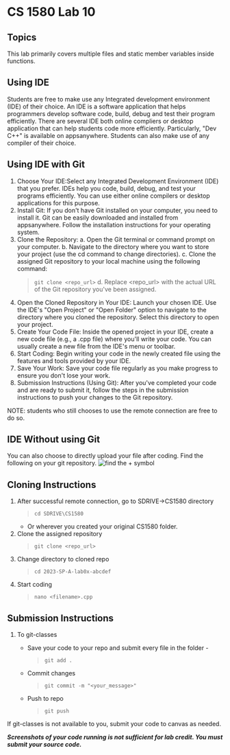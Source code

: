 # CS 1580 Lab 10
## Topics
This lab primarily covers multiple files and static member variables inside functions.


## Using IDE
Students are free to make use any Integrated development environment (IDE) of their choice. An IDE is a software application that helps programmers develop software code, build, debug and test their program efficiently.
There are several IDE both online compliers or desktop application that can help students code more efficiently. Particularly,  "Dev C++" is available on appsanywhere. Students can also make use of any compiler of their choice. 

## Using IDE with Git
1. Choose Your IDE:Select any Integrated Development Environment (IDE) that you prefer. IDEs help you code, build, debug, and test your programs efficiently. You can use either online compilers or desktop applications for this purpose.
2. Install Git: If you don't have Git installed on your computer, you need to install it. Git can be easily downloaded and installed from appsanywhere. Follow the installation instructions for your operating system.
3. Clone the Repository:
a. Open the Git terminal or command prompt on your computer.
b. Navigate to the directory where you want to store your project (use the cd command to change directories).
c. Clone the assigned Git repository to your local machine using the following command:
   > ``git clone <repo_url>``
d. Replace <repo_url> with the actual URL of the Git repository you've been assigned.
4. Open the Cloned Repository in Your IDE: Launch your chosen IDE. Use the IDE's "Open Project" or "Open Folder" option to navigate to the directory where you cloned the repository. Select this directory to open your project.
5. Create Your Code File: Inside the opened project in your IDE, create a new code file (e.g., a .cpp file) where you'll write your code. You can usually create a new file from the IDE's menu or toolbar.
6. Start Coding: Begin writing your code in the newly created file using the features and tools provided by your IDE.
7. Save Your Work: Save your code file regularly as you make progress to ensure you don't lose your work.
8. Submission Instructions (Using Git): After you've completed your code and are ready to submit it, follow the steps in the submission instructions to push your changes to the Git repository.


NOTE: students who still chooses to use the remote connection are free to do so.

## IDE Without using Git
You can also choose to directly upload your file after coding. Find the following on your git repository.
![find the + symbol](git_file_upload.png)


## Cloning Instructions

1. After successful remote connection, go to SDRIVE->CS1580 directory
   > ``cd SDRIVE\CS1580``
   * Or wherever you created your original CS1580 folder.
2. Clone the assigned repository 
   > ``git clone <repo_url>``
3. Change directory to cloned repo
   > ``cd 2023-SP-A-lab0x-abcdef``
4. Start coding
   > ``nano <filename>.cpp``

## Submission Instructions
1. To git-classes
    - Save your code to your repo and submit every file in the folder - 
  
        > ``git add .``

    - Commit changes

        > ``git commit -m "<your_message>"``

    - Push to repo
  
        > ``git push``

If git-classes is not available to you, submit your code to canvas as needed.

***Screenshots of your code running is not sufficient for lab credit. You must submit your source code.***

